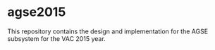 agse2015
========

This repository contains the design and implementation for the AGSE subsystem for the VAC 2015 year.